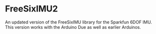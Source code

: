 # FreeSixIMU2
An updated version of the FreeSixIMU library for the Sparkfun 6DOF IMU.  This version works with the Arduino Due as well as earlier Arduinos. 
